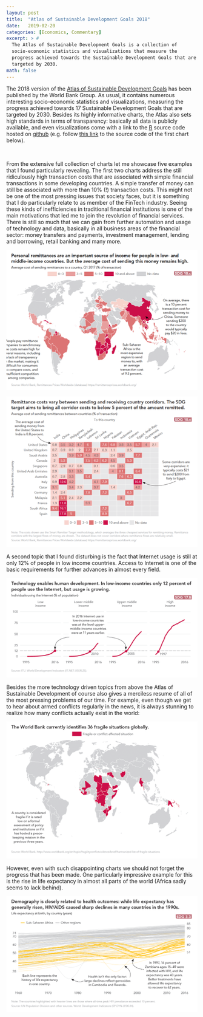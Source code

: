 ```yaml
---
layout: post
title:  "Atlas of Sustainable Development Goals 2018"
date:   2019-02-20
categories: [Economics, Commentary]
excerpt: > #
  The Atlas of Sustainable Development Goals is a collection of
  socio-economic statistics and visualizations that measure the 
  progress achieved towards the Sustainable Development Goals that are
  targeted by 2030.
math: false
---
```


The 2018 version of the [Atlas of Sustainable Development
Goals](http://datatopics.worldbank.org/sdgatlas/) has been published
by the World Bank Group. As usual, it contains numerous interesting
socio-economic statistics and visualizations, measuring the progress
achieved towards 17 Sustainable Development Goals that are targeted
by 2030. Besides its highly informative charts, the Atlas also sets
high standards in terms of transparency: basically all data is
publicly available, and even visualizations come with a link to the
[R](https://www.r-project.org/) source code hosted on
[github](https://github.com/) (e.g. follow [this
link](https://github.com/worldbank/sdgatlas2018/blob/master/sdg10.R#L360-L385)
to the source code of the first chart below).

<br>

From the extensive full collection of charts let me showcase five
examples that I found particularly revealing. The first two charts
address the still ridiculously high transaction costs that are
associated with simple financial transactions in some developing
countries. A simple transfer of money can still be associated with
more than 10% (!) transaction costs. This might not be one of the most
pressing issues that society faces, but it is something that I do
particularly relate to as member of the FinTech industry. Seeing these
kinds of inefficiencies in traditional financial institutions is one
of the main motivations that led me to join the revolution of
financial services. There is still so much that we can gain from
further automation and usage of technology and data, basically in all
business areas of the financial sector: money transfers and payments,
investment management, lending and borrowing, retail banking and many
more.

![Costly remittances](/assets/images/sdg_atlas_2018_remittances_1.png)

![Costly remittances](/assets/images/sdg_atlas_2018_remittances_2.png) 

A second topic that I found disturbing is the fact that Internet usage
is still at only 12% of people in low income countries. Access to
Internet is one of the basic requirements for further advances in
almost every field.

![Internet usage](/assets/images/sdg_atlas_2018_global_internet_usage.png) 

Besides the more technology driven topics from above the Atlas of
Sustainable Development of course also gives a merciless resume of all
of the most pressing problems of our time. For example, even though we
get to hear about armed conflicts regularly in the news, it is always
stunning to realize how many conflicts actually exist in the world:

![Global conflicts](/assets/images/sdg_atlas_2018_world_conflicts.png) 

However, even with such disappointing charts we should not forget the
progress that has been made. One particularly impressive example for
this is the rise in life expectancy in almost all parts of the world
(Africa sadly seems to lack behind).

![Life expectancy](/assets/images/sdg_atlas_2018_life_expectancy.png) 



